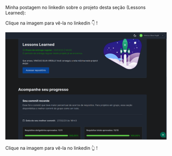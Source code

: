 Minha postagem no linkedin sobre o projeto desta seção (Lessons Learned):

Clique na imagem para vê-la no linkedin :point_down: !

<a href="https://www.linkedin.com/posts/vinicius-silva-virgilli_vamoquevamo-activity-7032693126775345152-2jhq?utm_source=share&utm_medium=member_desktop" target="_blank" rel="noopener noreferrer"><img style="margin: auto" src="https://github.com/vinicius-virgilli/trybe-exercicios/blob/main/1%20-%20Fundamentos/2%20-%20Introdu%C3%A7%C3%A3o%20%C3%A0%20HTML%20%26%20CSS/imagens/aprova%C3%A7%C3%A3o%20exerc%C3%ADcio%20Projeto%20Lessons%20Learned.png" alt="postagem 1º projeto na Trybe"></a>

Clique na imagem para vê-la no linkedin :point_up_2: !
